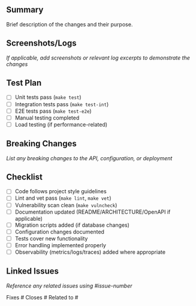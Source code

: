 ## Summary
Brief description of the changes and their purpose.

## Screenshots/Logs
*If applicable, add screenshots or relevant log excerpts to demonstrate the changes*

## Test Plan
- [ ] Unit tests pass (`make test`)
- [ ] Integration tests pass (`make test-int`)
- [ ] E2E tests pass (`make test-e2e`)
- [ ] Manual testing completed
- [ ] Load testing (if performance-related)

## Breaking Changes
*List any breaking changes to the API, configuration, or deployment*

## Checklist
- [ ] Code follows project style guidelines
- [ ] Lint and vet pass (`make lint`, `make vet`)
- [ ] Vulnerability scan clean (`make vulncheck`)
- [ ] Documentation updated (README/ARCHITECTURE/OpenAPI if applicable)
- [ ] Migration scripts added (if database changes)
- [ ] Configuration changes documented
- [ ] Tests cover new functionality
- [ ] Error handling implemented properly
- [ ] Observability (metrics/logs/traces) added where appropriate

## Linked Issues
*Reference any related issues using #issue-number*

Fixes #
Closes #
Related to #
